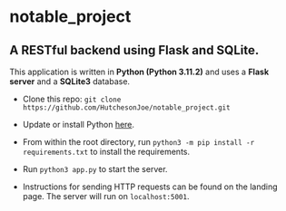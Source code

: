 # notable_project

## A RESTful backend using Flask and SQLite.

This application is written in __Python (Python 3.11.2)__ and uses a __Flask server__ and a __SQLite3__ database. 

- Clone this repo: `git clone https://github.com/HutchesonJoe/notable_project.git`

- Update or install Python [here](https://www.python.org/downloads/).

- From within the root directory, run `python3 -m pip install -r requirements.txt` to install the requirements.

- Run `python3 app.py` to start the server. 

- Instructions for sending HTTP requests can be found on the landing page. The server will run on `localhost:5001`.

